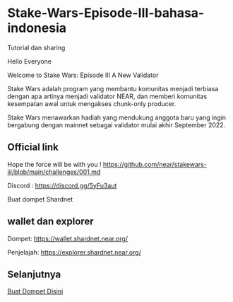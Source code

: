 # Stake-Wars-Episode-III-bahasa-indonesia
Tutorial dan sharing

Hello Everyone 

Welcome to Stake Wars: Episode III A New Validator

Stake Wars adalah program yang membantu komunitas menjadi terbiasa dengan apa artinya menjadi validator NEAR, dan memberi komunitas kesempatan awal untuk mengakses chunk-only producer.

Stake Wars menawarkan hadiah yang mendukung anggota baru yang ingin bergabung dengan mainnet sebagai validator mulai akhir September 2022.

##  Official link 

Hope the force will be with you ! https://github.com/near/stakewars-iii/blob/main/challenges/001.md

Discord : https://discord.gg/5yFu3aut



Buat dompet Shardnet

##  wallet dan explorer

Dompet: https://wallet.shardnet.near.org/

Penjelajah: https://explorer.shardnet.near.org/

## Selanjutnya

[Buat Dompet Disini](./buat_dompet.md)
